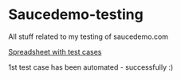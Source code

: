 # Saucedemo-testing
All stuff related to my testing of saucedemo.com

[Spreadsheet with test cases](https://docs.google.com/spreadsheets/d/1NlOTd9qEE23-3orZXyQI1XNZItfyO4CRRrLIauIlF38/edit#gid=0)

1st test case has been automated - successfully :)

